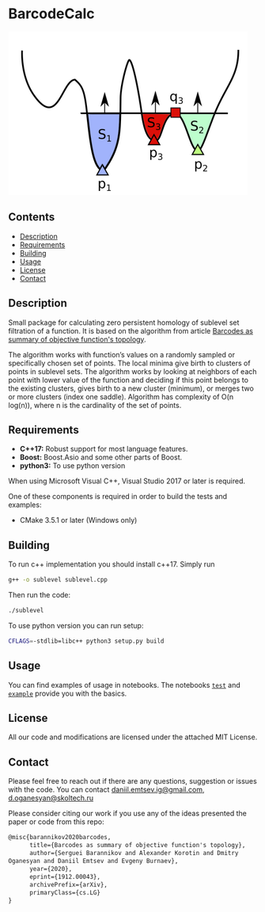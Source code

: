 # BarcodeCalc

![](assets/barcodes.png)

## Contents


- [Description](#description)
- [Requirements](#requirements)
- [Building](#building)
- [Usage](#usage)
- [License](#license)
- [Contact](#contact)

## Description

Small package for calculating zero persistent homology of sublevel set filtration of a function. 
It is based on the algorithm from article 
<a href="https://arxiv.org/abs/1912.00043">Barcodes as summary of objective function's topology</a>.

The algorithm works with function’s values on a randomly sampled or specifically chosen set of points. 
The local minima give birth to clusters of points in sublevel sets.
The algorithm works by looking at neighbors of each point with lower value of the function and deciding if this point 
belongs to the existing clusters, gives birth to a new cluster (minimum), or merges two or more clusters (index one saddle). 
Algorithm has complexity of O(n log(n)), where n is the cardinality of the set of points.

## Requirements

* **C++17:** Robust support for most language features.
* **Boost:** Boost.Asio and some other parts of Boost.
* **python3:** To use python version

When using Microsoft Visual C++, Visual Studio 2017 or later is required.

One of these components is required in order to build the tests and examples:

* CMake 3.5.1 or later (Windows only)


## Building

To run c++ implementation you should install c++17. Simply run 

``` bash
g++ -o sublevel sublevel.cpp
```

Then run the code:

``` bash
./sublevel
```

To use python version you can run setup:

``` bash
CFLAGS=-stdlib=libc++ python3 setup.py build
```

## Usage

You can find examples of usage in notebooks. The notebooks [`test`](notebooks/test.ipynb) and [`example`](notebooks/Example.ipynb) provide you with the basics.

## License

All our code and modifications are licensed under the attached MIT License.

## Contact

Please feel free to reach out if there are any questions, suggestion or issues with the code. You can contact daniil.emtsev.ig@gmail.com, d.oganesyan@skoltech.ru


Please consider citing our work if you use any of the ideas presented the paper or code from this repo:

```
@misc{barannikov2020barcodes,
      title={Barcodes as summary of objective function's topology}, 
      author={Serguei Barannikov and Alexander Korotin and Dmitry Oganesyan and Daniil Emtsev and Evgeny Burnaev},
      year={2020},
      eprint={1912.00043},
      archivePrefix={arXiv},
      primaryClass={cs.LG}
}
```





